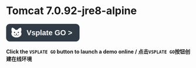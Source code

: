 # Tomcat 7.0.92-jre8-alpine

<a href="https://www.vsplate.com/?docker-compose=https://github.com/vsplate/dcenvs/tomcat/7.0.92-jre8-alpine"><img alt="VSPLATE GO" src="https://raw.githubusercontent.com/vsplate/images/master/vsgo_btn.png" width="200px"></a>

**Click the `VSPLATE GO` button to launch a demo online / 点击`VSPLATE GO`按钮创建在线环境**